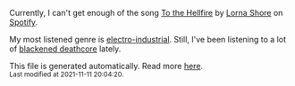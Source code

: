 
  Currently, I can't get enough of the song <a href="https://open.spotify.com/track/0O26gtfjuscAOnQobjNPPL">To the Hellfire</a> by <a href="https://open.spotify.com/artist/6vXYoy8ouRVib302zxaxFF">Lorna Shore</a> on <a href="https://open.spotify.com/user/9qz2xtkur2fengfsdcq8dd907?si=kq2SVrUkSNe0z1NJjpt7kg">Spotify</a>.

  My most listened genre is <a href="https://duckduckgo.com/?q=electro-industrial music">electro-industrial</a>.
  Still, I've been listening to a lot of <a href="https://duckduckgo.com/?q=blackened deathcore music">blackened deathcore</a> lately.

  This file is generated automatically. Read more <a href="https://github.com/CodeF0x/CodeF0x/blob/master/IMPORTANT.md">here</a>.
  <br>
  <sub>Last modified at 2021-11-11 20:04:20.</sub>
  